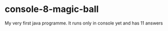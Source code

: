 console-8-magic-ball
====================

My very first java programme. It runs only in console yet and has 11 answers
